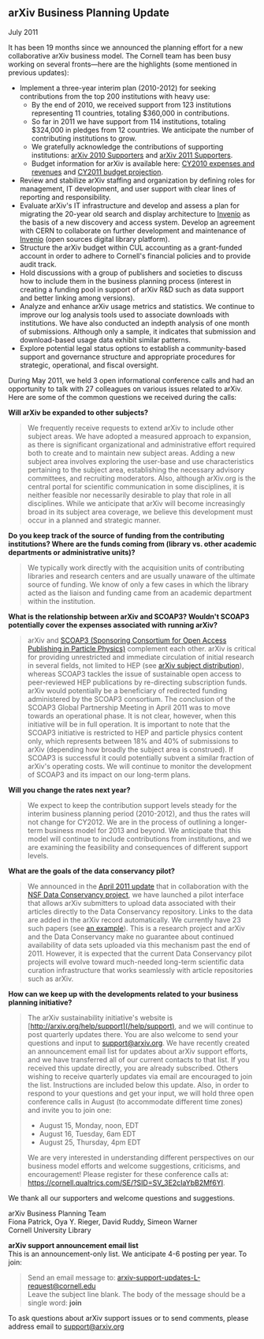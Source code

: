arXiv Business Planning Update
------------------------------

July 2011

It has been 19 months since we announced the planning effort for a new
collaborative arXiv business model. The Cornell team has been busy
working on several fronts—here are the highlights (some mentioned in
previous updates):

-   Implement a three-year interim plan (2010-2012) for seeking
    contributions from the top 200 institutions with heavy use:
    -   By the end of 2010, we received support from 123 institutions
        representing 11 countries, totaling $360,000 in contributions.
    -   So far in 2011 we have support from 114 institutions, totaling
        $324,000 in pledges from 12 countries. We anticipate the number
        of contributing institutions to grow.
    -   We gratefully acknowledge the contributions of supporting
        institutions: [arXiv 2010
        Supporters](/help/support/2010_supporters) and [arXiv 2011
        Supporters](/help/support/2011_supporters).
    -   Budget information for arXiv is available here: [CY2010 expenses
        and revenues](https://confluence.cornell.edu/x/BKpRF) and
        [CY2011 budget projection](/help/support/2011_budget).
-   Review and stabilize arXiv staffing and organization by defining
    roles for management, IT development, and user support with clear
    lines of reporting and responsibility.
-   Evaluate arXiv's IT infrastructure and develop and assess a plan for
    migrating the 20-year old search and display architecture to
    [Invenio](http://invenio-software.org/) as the basis of a new
    discovery and access system. Develop an agreement with CERN to
    collaborate on further development and maintenance of
    [Invenio](http://invenio-software.org/) (open sources digital
    library platform).
-   Structure the arXiv budget within CUL accounting as a grant-funded
    account in order to adhere to Cornell's financial policies and to
    provide audit track.
-   Hold discussions with a group of publishers and societies to discuss
    how to include them in the business planning process (interest in
    creating a funding pool in support of arXiv R&D such as data support
    and better linking among versions).
-   Analyze and enhance arXiv usage metrics and statistics. We continue
    to improve our log analysis tools used to associate downloads with
    institutions. We have also conducted an indepth analysis of one
    month of submissions. Although only a sample, it indicates that
    submission and download-based usage data exhibit similar patterns.
-   Explore potential legal status options to establish a
    community-based support and governance structure and appropriate
    procedures for strategic, operational, and fiscal oversight.

During May 2011, we held 3 open informational conference calls and had
an opportunity to talk with 27 colleagues on various issues related to
arXiv. Here are some of the common questions we received during the
calls:

**Will arXiv be expanded to other subjects?**

> We frequently receive requests to extend arXiv to include other
> subject areas. We have adopted a measured approach to expansion, as
> there is significant organizational and administrative effort required
> both to create and to maintain new subject areas. Adding a new subject
> area involves exploring the user-base and use characteristics
> pertaining to the subject area, establishing the necessary advisory
> committees, and recruiting moderators. Also, although arXiv.org is the
> central portal for scientific communication in some disciplines, it is
> neither feasible nor necessarily desirable to play that role in all
> disciplines. While we anticipate that arXiv will become increasingly
> broad in its subject area coverage, we believe this development must
> occur in a planned and strategic manner.

**Do you keep track of the source of funding from the contributing
institutions? Where are the funds coming from (library vs. other
academic departments or administrative units)?**

> We typically work directly with the acquisition units of contributing
> libraries and research centers and are usually unaware of the ultimate
> source of funding. We know of only a few cases in which the library
> acted as the liaison and funding came from an academic department
> within the institution.

**What is the relationship between arXiv and SCOAP3? Wouldn't SCOAP3
potentially cover the expenses associated with running arXiv?**

> arXiv and [SCOAP3 (Sponsoring Consortium for Open Access Publishing in
> Particle Physics)](http://scoap3.org) complement each other. arXiv is
> critical for providing unrestricted and immediate circulation of
> initial research in several fields, not limited to HEP (see [arXiv
> subject
> distribution](https://confluence.cornell.edu/download/attachments/340896308/arXiv%20statistics.pdf)),
> whereas SCOAP3 tackles the issue of sustainable open access to
> peer-reviewed HEP publications by re-directing subscription funds.
> arXiv would potentially be a beneficiary of redirected funding
> administered by the SCOAP3 consortium. The conclusion of the SCOAP3
> Global Partnership Meeting in April 2011 was to move towards an
> operational phase. It is not clear, however, when this initiative will
> be in full operation. It is important to note that the SCOAP3
> initiative is restricted to HEP and particle physics content only,
> which represents between 18% and 40% of submissions to arXiv
> (depending how broadly the subject area is construed). If SCOAP3 is
> successful it could potentially subvent a similar fraction of arXiv's
> operating costs. We will continue to monitor the development of SCOAP3
> and its impact on our long-term plans.

**Will you change the rates next year?**

> We expect to keep the contribution support levels steady for the
> interim business planning period (2010-2012), and thus the rates will
> not change for CY2012. We are in the process of outlining a
> longer-term business model for 2013 and beyond. We anticipate that
> this model will continue to include contributions from institutions,
> and we are examining the feasibility and consequences of different
> support levels.

**What are the goals of the data conservancy pilot?**

> We announced in the [April 2011
> update](/help/support/arxiv_busplan_Apr2011) that in collaboration
> with the [NSF Data Conservancy project](http://dataconservancy.org/),
> we have launched a pilot interface that allows arXiv submitters to
> upload data associated with their articles directly to the Data
> Conservancy repository. Links to the data are added in the arXiv
> record automatically. We currently have 23 such papers (see [an
> example](http://arxiv.org/abs/1106.4185)). This is a research project
> and arXiv and the Data Conservancy make no guarantee about continued
> availability of data sets uploaded via this mechanism past the end of
> 2011. However, it is expected that the current Data Conservancy pilot
> projects will evolve toward much-needed long-term scientific data
> curation infrastructure that works seamlessly with article
> repositories such as arXiv.

**How can we keep up with the developments related to your business
planning initiative?**

> The arXiv sustainability initiative's website is
> [http://arxiv.org/help/support](/help/support), and we will continue
> to post quarterly updates there. You are also welcome to send your
> questions and input to <support@arxiv.org>. We have recently created
> an announcement email list for updates about arXiv support efforts,
> and we have transferred all of our current contacts to that list. If
> you received this update directly, you are already subscribed. Others
> wishing to receive quarterly updates via email are encouraged to join
> the list. Instructions are included below this update. Also, in order
> to respond to your questions and get your input, we will hold three
> open conference calls in August (to accommodate different time zones)
> and invite you to join one:
>
> -   August 15, Monday, noon, EDT
> -   August 16, Tuesday, 6am EDT
> -   August 25, Thursday, 4pm EDT
>
> We are very interested in understanding different perspectives on our
> business model efforts and welcome suggestions, criticisms, and
> encouragement! Please register for these conference calls at:
> <https://cornell.qualtrics.com/SE/?SID=SV_3E2cIaYbB2Mf6YI>.

We thank all our supporters and welcome questions and suggestions.

arXiv Business Planning Team  
Fiona Patrick, Oya Y. Rieger, David Ruddy, Simeon Warner  
Cornell University Library

**arXiv support announcement email list**  
This is an announcement-only list. We anticipate 4-6 posting per year.
To join:

> Send an email message to:
> <arxiv-support-updates-L-request@cornell.edu>  
> Leave the subject line blank. The body of the message should be a
> single word: **join**

To ask questions about arXiv support issues or to send comments, please
address email to <support@arxiv.org>
